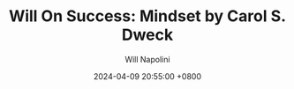 ---
title: "Will On Success: Mindset by Carol S. Dweck"
author: Will Napolini
date: 2024-04-09 20:55:00 +0800
categories: [Mindset, Book-summaries]
tags:
  [
    mindset,
    carol-s-dweck,
    growth-mindset,
    fixed-mindset,
    psychology,
    self-improvement,
    success,
    motivation,
    mental-strength,
    education,
    leadership,
    change,
    resilience,
    personal-development,
    mindset-research
  ]
image: https://pbs.twimg.com/media/GO12pg8W8AA7B3J?format=jpg&name=large
alt: "Will On Success: Mindset by Carol S. Dweck"
fallback:
  - 
  # Replace with the URL of your backup image
  -
  # Replace with the URL of your backup image
---
